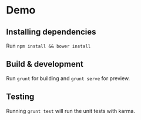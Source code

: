 # Demo

## Installing dependencies

Run `npm install && bower install`

## Build & development

Run `grunt` for building and `grunt serve` for preview.

## Testing

Running `grunt test` will run the unit tests with karma.
